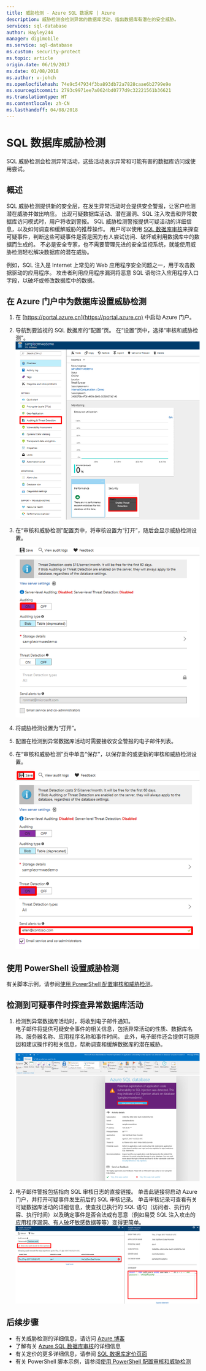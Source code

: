 ```yaml
---
title: 威胁检测 - Azure SQL 数据库 | Azure
description: 威胁检测会检测异常的数据库活动，指出数据库有潜在的安全威胁。
services: sql-database
author: Hayley244
manager: digimobile
ms.service: sql-database
ms.custom: security-protect
ms.topic: article
origin.date: 06/19/2017
ms.date: 01/08/2018
ms.author: v-johch
ms.openlocfilehash: 74e9c547934f3ba893db72a7828caae6b2799e9e
ms.sourcegitcommit: 2793c9971ee7a0624bd0777d9c32221561b36621
ms.translationtype: HT
ms.contentlocale: zh-CN
ms.lasthandoff: 04/08/2018
---
```

# <a name="sql-database-threat-detection"></a>SQL 数据库威胁检测

SQL 威胁检测会检测异常活动，这些活动表示异常和可能有害的数据库访问或使用尝试。

## <a name="overview"></a>概述

SQL 威胁检测提供新的安全层，在发生异常活动时会提供安全警报，让客户检测潜在威胁并做出响应。  出现可疑数据库活动、潜在漏洞、SQL 注入攻击和异常数据库访问模式时，用户将收到警报。 SQL 威胁检测警报提供可疑活动的详细信息，以及如何调查和缓解威胁的推荐操作。 用户可以使用 [SQL 数据库审核](sql-database-auditing.md)来探查可疑事件，判断这些可疑事件是否是因为有人尝试访问、破坏或利用数据库中的数据而生成的。 不必是安全专家，也不需要管理先进的安全监视系统，就能使用威胁检测轻松解决数据库的潜在威胁。

例如，SQL 注入是 Internet 上常见的 Web 应用程序安全问题之一，用于攻击数据驱动的应用程序。 攻击者利用应用程序漏洞将恶意 SQL 语句注入应用程序入口字段，以破坏或修改数据库中的数据。


## <a name="set-up-threat-detection-for-your-database-in-the-azure-portal"></a>在 Azure 门户中为数据库设置威胁检测
1. 在 [https://portal.azure.cn](https://portal.azure.cn) 中启动 Azure 门户。
2. 导航到要监视的 SQL 数据库的“配置”页。 在“设置”页中，选择“审核和威胁检测”。 
    ![导航窗格][1]
3. 在“审核和威胁检测”配置页中，将审核设置为“打开”，随后会显示威胁检测设置。
  
    ![导航窗格][2]
4. 将威胁检测设置为“打开”。
5. 配置在检测到异常数据库活动时需要接收安全警报的电子邮件列表。
6. 在“审核和威胁检测”页中单击“保存”，以保存新的或更新的审核和威胁检测设置。
       
    ![导航窗格][3]

## <a name="set-up-threat-detection-using-powershell"></a>使用 PowerShell 设置威胁检测

有关脚本示例，请参阅[使用 PowerShell 配置审核和威胁检测](scripts/sql-database-auditing-and-threat-detection-powershell.md)。

## <a name="explore-anomalous-database-activities-upon-detection-of-a-suspicious-event"></a>检测到可疑事件时探查异常数据库活动
1. 检测到异常数据库活动时，将收到电子邮件通知。 <br/>
   电子邮件将提供可疑安全事件的相关信息，包括异常活动的性质、数据库名称、服务器名称、应用程序名称和事件时间。 此外，电子邮件还会提供可能原因和建议操作的相关信息，帮助调查和缓解数据库的潜在威胁。<br/>
     
    ![导航窗格][4]
2. 电子邮件警报包括指向 SQL 审核日志的直接链接。 单击此链接将启动 Azure 门户，并打开可疑事件发生前后的 SQL 审核记录。 单击审核记录可查看有关可疑数据库活动的详细信息，使查找已执行的 SQL 语句（访问者、执行内容、执行时间）以及确定事件是否合法或有恶意（例如易受 SQL 注入攻击的应用程序漏洞、有人破坏敏感数据等等）变得更简单。<br/>
   ![导航窗格][5]





## <a name="next-steps"></a>后续步骤

* 有关威胁检测的详细信息，请访问 [Azure 博客](https://azure.microsoft.com/en-us/blog/azure-sql-database-threat-detection-general-availability-in-spring-2017/) 
* 了解有关 [Azure SQL 数据库审核](sql-database-auditing.md)的详细信息
* 有关定价的更多详细信息，请参阅 [SQL 数据库定价页面](https://www.azure.cn/pricing/details/sql-database/)  
* 有关 PowerShell 脚本示例，请参阅[使用 PowerShell 配置审核和威胁检测](scripts/sql-database-auditing-and-threat-detection-powershell.md)



<!--Image references-->
[1]: ./media/sql-database-threat-detection/1_td_click_on_settings.png
[2]: ./media/sql-database-threat-detection/2_td_turn_on_auditing.png
[3]: ./media/sql-database-threat-detection/3_td_turn_on_threat_detection.png
[4]: ./media/sql-database-threat-detection/4_td_email.png
[5]: ./media/sql-database-threat-detection/5_td_audit_record_details.png
[6]: ./media/sql-database-threat-detection/6_td_security_tile_view_alerts.png
[7]: ./media/sql-database-threat-detection/7_td_SQL_security_alerts_list.png
[8]: ./media/sql-database-threat-detection/8_td_SQL_security_alert_details.png



